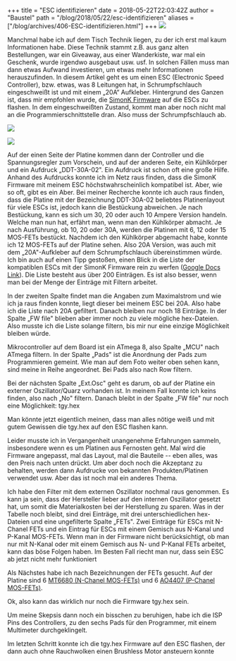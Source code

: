+++
title = "ESC identifizieren"
date = 2018-05-22T22:03:42Z
author = "Baustel"
path = "/blog/2018/05/22/esc-identifizieren"
aliases = ["/blog/archives/406-ESC-identifizieren.html"]
+++
![](/media/ESC-584x438.jpg)

Manchmal habe ich auf dem Tisch Technik liegen, zu der ich erst mal kaum
Informationen habe. Diese Technik stammt z.B. aus ganz alten
Bestellungen, war ein Giveaway, aus einer Wanderkiste, war mal ein
Geschenk, wurde irgendwo ausgebaut usw. usf. In solchen Fällen muss man
dann etwas Aufwand investieren, um etwas mehr Informationen
herauszufinden. In diesem Artikel geht es um einen ESC (Electronic Speed
Controller), bzw. etwas, was 8 Leitungen hat, in Schrumpfschlauch
eingeschweißt ist und mit einem „20A“ Aufkleber. Hintergrund des Ganzen
ist, dass mir empfohlen wurde, die [SimonK
Firmware](https://github.com/sim-/tgy) auf die ESCs zu flashen. In dem
eingeschweißten Zustand, kommt man aber noch nicht mal an die
Programmierschnittstelle dran. Also muss der Schrumpfschlauch ab.

![](/media/ESC_Controller-584x438.jpg)

![](/media/ESC_Kuehlkoerper-584x438.jpg)

Auf der einen Seite der Platine kommen dann der Controller und die
Spannungsregler zum Vorschein, und auf der anderen Seite, ein Kühlkörper
und ein Aufdruck „DDT-30A-02". Ein Aufdruck ist schon oft eine große
Hilfe. Anhand des Aufdrucks konnte ich im Netz raus finden, dass die
SimonK Firmware mit meinem ESC höchstwahrscheinlich kompatibel ist.
Aber, wie so oft, gibt es ein Aber. Bei meiner Recherche konnte ich auch
raus finden, dass die Platine mit der Bezeichnung DDT-30A-02 beliebtes
Platinenlayout für viele ESCs ist, jedoch kann die Bestückung abweichen.
Je nach Bestückung, kann es sich um 30, 20 oder auch 10 Ampere Version
handeln. Welche man nun hat, erfährt man, wenn man den Kühlkörper
abmacht. Je nach Ausführung, ob 10, 20 oder 30A, werden die Platinen mit
6, 12 oder 15 MOS-FETs bestückt. Nachdem ich den Kühlkörper abgemacht
habe, konnte ich 12 MOS-FETs auf der Platine sehen. Also 20A Version,
was auch mit dem „20A"-Aufkleber auf dem Schrumpfschlauch übereinstimmen
würde. Ich bin auch auf einen Tipp gestoßen, einen Blick in die Liste
der kompatiblen ESCs mit der SimonK Firmware rein zu werfen ([Google Docs
Link](https://docs.google.com/spreadsheets/d/13tMlu5ldLNpZXwbe6UhDHJhcgTVuljm8HDiDp9WO9Pk/edit#gid=0)).
Die Liste besteht aus über 200 Einträgen. Es ist also besser, wenn man
bei der Menge der Einträge mit Filtern arbeitet.

In der zweiten Spalte findet man die Angaben zum Maximalstrom und wie
ich ja raus finden konnte, liegt dieser bei meinem ESC bei 20A. Also
habe ich die Liste nach 20A gefiltert. Danach bleiben nur noch 18
Einträge. In der Spalte „FW file" blieben aber immer noch zu viele
mögliche hex-Dateien. Also musste ich die Liste solange filtern, bis mir
nur eine einzige Möglichkeit bleiben würde.

Mikrocontroller auf dem Board ist ein ATmega 8, also Spalte „MCU" nach
ATmega filtern. In der Spalte „Pads" ist die Anordnung der Pads zum
Programmieren gemeint. Wie man auf dem Foto weiter oben sehen kann, sind
meine in Reihe angeordnet. Bei Pads also nach Row filtern.

Bei der nächsten Spalte „Ext.Osc" geht es darum, ob auf der Platine ein
externer Oszillator/Quarz vorhanden ist. In meinem Fall konnte ich keins
finden, also nach „No" filtern. Danach bleibt in der Spalte „FW file"
nur noch eine Möglichkeit: tgy.hex

Man könnte jetzt eigentlich meinen, dass man alles nötige weiß und mit
gutem Gewissen die tgy.hex auf den ESC flashen kann.

Leider musste ich in Vergangenheit unangenehme Erfahrungen sammeln,
insbesondere wenn es um Platinen aus Fernosten geht. Mal wird die
Firmware angepasst, mal das Layout, mal die Bauteile -- eben alles, was
den Preis nach unten drückt. Um aber doch noch die Akzeptanz zu
behalten, werden dann Aufdrucke von bekannten Produkten/Platinen
verwendet usw. Aber das ist noch mal ein anderes Thema.

Ich habe den Filter mit dem externen Oszillator nochmal raus genommen.
Es kann ja sein, dass der Hersteller lieber auf den internen Oszillator
gesetzt hat, um somit die Materialkosten bei der Herstellung zu sparen.
Was in der Tabelle noch bleibt, sind drei Einträge, mit drei
unterschiedlichen hex-Dateien und eine ungefilterte Spalte „FETs". Zwei
Einträge für ESCs mit N-Chanel FETs und ein Eintrag für ESCs mit einem
Gemisch aus N-Kanal und P-Kanal MOS-FETs. Wenn man in der Firmware nicht
berücksichtigt, ob man nur mit N-Kanal oder mit einem Gemisch aus N- und
P-Kanal FETs arbeitet, kann das böse Folgen haben. Im Besten Fall riecht
man nur, dass sein ESC ab jetzt nicht mehr funktioniert

Als Nächstes habe ich nach Bezeichnungen der FETs gesucht. Auf der
Platine sind 6 [MT6680 (N-Chanel
MOS-FETs)](https://www.mtsemi.com/uploadfile/MT6680.pdf) und 6 [AO4407
(P-Chanel MOS-FETs)](https://aosmd.com/pdfs/datasheet/ao4407.pdf).

Ok, also kann das wirklich nur noch die Firmware tgy.hex sein.

Um meine Skepsis dann noch ein bisschen zu beruhigen, habe ich die ISP
Pins des Controllers, zu den sechs Pads für den Programmer, mit einem
Multimeter durchgeklingelt.

Im letzten Schritt konnte ich die tgy.hex Firmware auf den ESC flashen,
der dann auch ohne Rauchwolken einen Brushless Motor ansteuern konnte
